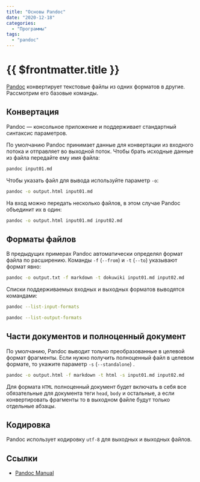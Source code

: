 ```yaml
---
title: "Основы Pandoc"
date: "2020-12-18"
categories:
  - "Программы"
tags:
  - "pandoc"
---
```


# {{ $frontmatter.title }}

[Pandoc](https://pandoc.org) конвертирует текстовые файлы из одних форматов в другие. Рассмотрим его базовые команды.

## Конвертация

Pandoc — консольное приложение и поддерживает стандартный синтаксис параметров.

По умолчанию Pandoc принимает данные для конвертации из входного потока и отправляет во выходной поток. Чтобы брать исходные данные из файла передайте ему имя файла:

```bash
pandoc input01.md
```

Чтобы указать файл для вывода используйте параметр `-o`:

```bash
pandoc -o output.html input01.md
```

На вход можно передать несколько файлов, в этом случае Pandoc объединит их в один:

```bash
pandoc -o output.html input01.md input02.md
```

## Форматы файлов

В предыдущих примерах Pandoc автоматически определял формат файла по расширению. Команды `-f` (`--from`) и `-t` (`--to`) указывают формат явно:

```bash
pandoc -o output.txt -f markdown -t dokuwiki input01.md input02.md
```

Списки поддерживаемых входных и выходных форматов выводятся командами:

```bash
pandoc --list-input-formats
```

```bash
pandoc --list-output-formats
```

## Части документов и полноценный документ

По умолчанию, Pandoc выводит только преобразованные в целевой формат фрагменты. Если нужно получить полноценный файл в целевом формате, то укажите параметр `-s` (`--standalone`) .

```bash
pandoc -o output.html -f markdown -t html -s input01.md input02.md
```

Для формата `HTML` полноценный документ будет включать в себя все обязательные для документа теги `head`, `body` и остальные, а если конвертировать фрагменты то в выходном файле будут только отдельные абзацы.


## Кодировка

Pandoc использует кодировку `utf-8` для выходных и выходных файлов.

## Ссылки

- [Pandoc Manual](https://pandoc.org/MANUAL.html)
